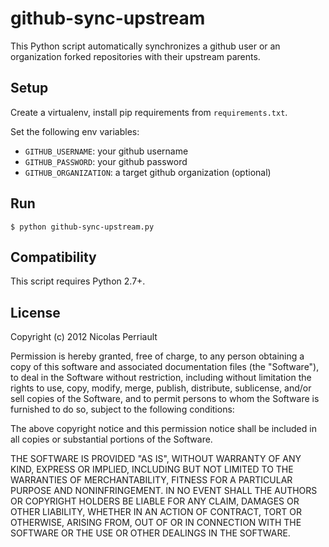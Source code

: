 # github-sync-upstream

This Python script automatically synchronizes a github user or an organization
forked repositories with their upstream parents.

## Setup

Create a virtualenv, install pip requirements from `requirements.txt`.

Set the following env variables:

- `GITHUB_USERNAME`: your github username
- `GITHUB_PASSWORD`: your github password
- `GITHUB_ORGANIZATION`: a target github organization (optional)

## Run

    $ python github-sync-upstream.py

## Compatibility

This script requires Python 2.7+.

## License

Copyright (c) 2012 Nicolas Perriault

Permission is hereby granted, free of charge, to any person obtaining a copy
of this software and associated documentation files (the "Software"), to deal
in the Software without restriction, including without limitation the rights
to use, copy, modify, merge, publish, distribute, sublicense, and/or sell
copies of the Software, and to permit persons to whom the Software is furnished
to do so, subject to the following conditions:

The above copyright notice and this permission notice shall be included in all
copies or substantial portions of the Software.

THE SOFTWARE IS PROVIDED "AS IS", WITHOUT WARRANTY OF ANY KIND, EXPRESS OR
IMPLIED, INCLUDING BUT NOT LIMITED TO THE WARRANTIES OF MERCHANTABILITY,
FITNESS FOR A PARTICULAR PURPOSE AND NONINFRINGEMENT. IN NO EVENT SHALL THE
AUTHORS OR COPYRIGHT HOLDERS BE LIABLE FOR ANY CLAIM, DAMAGES OR OTHER
LIABILITY, WHETHER IN AN ACTION OF CONTRACT, TORT OR OTHERWISE, ARISING FROM,
OUT OF OR IN CONNECTION WITH THE SOFTWARE OR THE USE OR OTHER DEALINGS IN
THE SOFTWARE.
